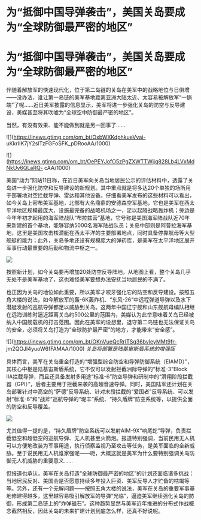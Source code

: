 # 为“抵御中国导弹袭击”，美国关岛要成为“全球防御最严密的地区”

# 为“抵御中国导弹袭击”，美国关岛要成为“全球防御最严密的地区”

伴随着解放军的快速现代化，位于第二岛链的关岛在美军中的战略地位与日俱增——没办法，谁让第一岛链的美军基地距离亚洲大陆太近、太容易被解放军“一锅端”了呢……近日美军披露的信息显示，美军将进一步强化关岛的防空与反导建设，美媒甚至将其吹嘘为“全球空中防御最严密的地区”。

当然，有没有效果、能不能做到就是另一回事了……

![](https://inews.gtimg.com/om_bt/OxbWXKdphkueVvai-
uKkrIIK7jY2slTzFGFoSFK_pDRooAA/1000)

![](https://inews.gtimg.com/om_bt/OePEYJofO5zPgZXWTTWjjq828Lb4LVxMdNkUv6QLaRQ-
cAA/1000)

美国“动力”网站11日称，在近日美军向关岛当地居民公示的评估材料中，透露了关岛进一步强化防空和反导建设的新规划。其中重点就是将多达20个单独的场所用于部署地对空拦截导弹、雷达和其他设备。仔细看美军发布的这些材料可以看出，如今关岛上密布美军基地，北部有大名鼎鼎的安德森空军基地，它也是美军在西太平洋地区规模最庞大、设施最完备的战略机场之一，足以起降战略轰炸机；旁边是今年年初才起用的海军陆战队“布拉兹营”基地，它号称是美国海军陆战队近70年来新建的首个基地，能够容纳5000名海军陆战队员；关岛中部则是阿普拉海军基地，这里是美国攻击核潜艇在西太平洋的主要部署地点，同时具备停靠航母等大型舰艇的能力；此外，关岛多地还设有规模庞大的弹药库，是美军在太平洋地区展开军事行动最重要的后勤和物流中枢之一。

![](https://inews.gtimg.com/om_bt/Oo802iVNhCit7O54YS50c0c74imVLLqucN9kPU9y1inMYAA/1000)

按照新计划，如今关岛要再增加20处防空反导阵地，从地图上看，整个关岛几乎无处不是美军基地了，这也难怪美军要想办法安抚当地居民的不满了。

也正因为关岛的地位如此重要，所以美军才咬牙强化它的防空和反导建设。按照五角大楼的说法，如今解放军的轰-6K轰炸机、“东风-26”中远程弹道导弹以及水下潜艇发射的巡航导弹都足以威胁到关岛。这两年中国辽宁舰和山东舰航母编队相继在远海训练时逼近距离关岛约500公里的范围内，美媒认为此举意味着关岛已经被纳入中国舰载机的打击范围。因此在美军的设想里，退守第二岛链也无法保证关岛的安全，必须将关岛打造为“全球防护最严密”的地方，才能带来“安全感”。

![](https://inews.gtimg.com/om_bt/OKnVueQcRrITSg36bvIeyMMt9fr-
jm2QOJI4yuoW6fFAMAA/1000) _关岛将部署是陆基宙斯盾系统的增强版_

具体而言，美军在关岛重金打造的“增强型综合防空和导弹防御系统（EIAMD）”，其核心中枢是陆基宙斯盾系统，它不仅可以发射拦截洲际导弹的“标准-3”Block
IIA拦截导弹，而且还具备发射多用途“标准-6”防空导弹和研制中的“滑翔阶段拦截器（GPI）”，后者主要用于拦截来袭的高超音速导弹。同时，美国陆军还计划在关岛部署针对中高空的“萨德”反导系统、针对末段拦截的“爱国者”反导系统、可以发射“标准-6”和“战斧”巡航导弹的“堤丰”系统、“持久盾牌”防空系统等，以提供全面的防空和反导覆盖。

![](https://inews.gtimg.com/om_bt/Oeeb7mQ9XCh8BUNegye3RcH3dJbvpM9i8r-q70Uv4dOOMAA/1000)

尤其值得一提的是，“持久盾牌”防空系统可以发射AIM-9X“响尾蛇”导弹，负责拦截低空和超低空的巡航导弹、无人机甚至火箭炮。报道特别强调，当前民用无人机可以方便地改装为军事用途，执行侦察监视乃至攻击等任务，是美军面临的全新威胁。至于说民用无人机谁家强呢——呃，大概这就是美军为什么要特别强调关岛防御无人机威胁的重要意义……

但报道也承认，美军在关岛打造“全球防御最严密的地区”的计划还面临诸多挑战：当地居民反对、美国会是否愿意持续多年投入巨资、美军反导人才贮备的枯竭等等。另外，还有一个无解问题——按照五角大楼的说法，美军在关岛的重要军事基地修建得越多，这里越容易吸引解放军的导弹“光临”，逼迫美军继续强化关岛的防御，形成第二岛链上的“炸弹磁石”。这种趋势显然与美军近年推进的分布式作战概念截然相反，因此关岛的未来扩建计划到底怎么样，还真不好说呢。

